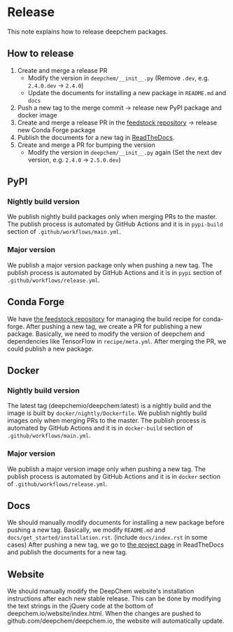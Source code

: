 # Release

This note explains how to release deepchem packages.

## How to release

1. Create and merge a release PR
    - Modify the version in `deepchem/__init__.py` (Remove `.dev`, e.g. `2.4.0.dev` -> `2.4.0`)
    - Update the documents for installing a new package in `README.md` and `docs`
2. Push a new tag to the merge commit -> release new PyPI package and docker image
3. Create and merge a release PR in the [feedstock repository](https://github.com/conda-forge/deepchem-feedstock) -> release new Conda Forge package
4. Publish the documents for a new tag in [ReadTheDocs](https://readthedocs.org/projects/deepchem/versions/).
5. Create and merge a PR for bumping the version
    - Modify the version in `deepchem/__init__.py` again (Set the next dev version, e.g. `2.4.0` -> `2.5.0.dev`)

## PyPI

### Nightly build version

We publish nightly build packages only when merging PRs to the master.
The publish process is automated by GitHub Actions and it is in `pypi-build` section of `.github/workflows/main.yml`.

### Major version

We publish a major version package only when pushing a new tag.
The publish process is automated by GitHub Actions and it is in `pypi` section of `.github/workflows/release.yml`.

## Conda Forge

We have [the feedstock repository](https://github.com/conda-forge/deepchem-feedstock) for managing the build recipe for conda-forge.
After pushing a new tag, we create a PR for publishing a new package.
Basically, we need to modify the version of deepchem and dependencies like TensorFlow in `recipe/meta.yml`.
After merging the PR, we could publish a new package.

## Docker

### Nightly build version

The latest tag (deepchemio/deepchem:latest) is a nightly build and the image is built by `docker/nightly/Dockerfile`.
We publish nightly build images only when merging PRs to the master.
The publish process is automated by GitHub Actions and it is in `docker-build` section of `.github/workflows/main.yml`.

### Major version

We publish a major version image only when pushing a new tag.
The publish process is automated by GitHub Actions and it is in `docker` section of `.github/workflows/release.yml`.

## Docs

We should manually modify documents for installing a new package before pushing a new tag.
Basically, we modify `README.md` and `docs/get_started/installation.rst`. (include `docs/index.rst` in some cases)
After pushing a new tag, we go to [the project page](https://readthedocs.org/projects/deepchem/versions) in ReadTheDocs and publish the documents for a new tag.

## Website

We should manually modify the DeepChem website's installation instructions after each new stable release.
This can be done by modifying the text strings in the jQuery code at the bottom of deepchem.io/website/index.html. When the changes are pushed to github.com/deepchem/deepchem.io, the website will automatically update.
